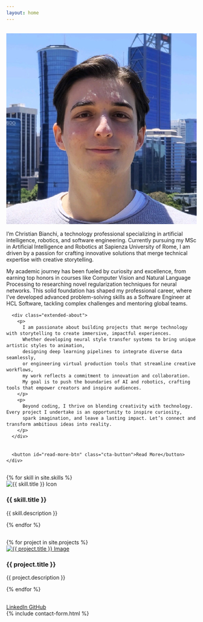 ```yaml
---
layout: home
---
```


<section id="home" class="hero">
  <div class="hero-content" data-aos="fade-in">
    <h1 class="hero-title" data-theme-text></h1>
    <p class="hero-subtitle" data-theme-text></p>
    <a href="#about" class="cta-button" data-theme-text></a>
  </div>
  <div class="hero-background"></div>
</section>


<!-- Chapter 1: Origin of the Dream -->
<section id="about" class="about">
  <h2 class="section-title chapter-1-title" data-theme-text></h2>
  <div class="about-content" data-aos="fade-up">
    <div class="profile-photo-container">
      <img src="/assets/images/profile.jpeg" alt="Christian Bianchi" class="profile-photo" />
    </div>
    <div class="about-text speech-bubble" data-aos="fade-in">
      <p>
        I’m Christian Bianchi, a technology professional specializing in artificial intelligence, robotics, and software engineering. 
        Currently pursuing my MSc in Artificial Intelligence and Robotics at Sapienza University of Rome, 
        I am driven by a passion for crafting innovative solutions that merge technical expertise with creative storytelling.
      </p>
      <p>
        My academic journey has been fueled by curiosity and excellence, from earning top honors in courses like Computer Vision and Natural Language Processing 
        to researching novel regularization techniques for neural networks. This solid foundation has shaped my professional career, 
        where I’ve developed advanced problem-solving skills as a Software Engineer at HCL Software, tackling complex challenges and mentoring global teams.
      </p>
      
      <div class="extended-about">
        <p>
          I am passionate about building projects that merge technology with storytelling to create immersive, impactful experiences. 
          Whether developing neural style transfer systems to bring unique artistic styles to animation, 
          designing deep learning pipelines to integrate diverse data seamlessly, 
          or engineering virtual production tools that streamline creative workflows, 
          my work reflects a commitment to innovation and collaboration. 
          My goal is to push the boundaries of AI and robotics, crafting tools that empower creators and inspire audiences.
        </p>
        <p>
          Beyond coding, I thrive on blending creativity with technology. Every project I undertake is an opportunity to inspire curiosity, 
          spark imagination, and leave a lasting impact. Let’s connect and transform ambitious ideas into reality.
        </p>
      </div>
      
      
      <button id="read-more-btn" class="cta-button">Read More</button>
    </div>
  </div>
</section>

<!-- Chapter 2: Tools of the Trade -->
<section id="skills" class="skills">
  <h2 class="section-title chapter-2-title" data-theme-text></h2>
  <div class="skills-container" data-aos="fade-up">
    {% for skill in site.skills %}
    <div class="skill-card">
      <img src="{{ skill.icon }}" alt="{{ skill.title }} Icon">
      <h3>{{ skill.title }}</h3>
      <p class="skill-desc">
        {{ skill.description }}
      </p>
    </div>
    {% endfor %}
  </div>
</section>

<!-- Chapter 3: Bringing Ideas to Life -->
<section id="projects" class="projects">
  <h2 class="section-title chapter-3-title" data-theme-text></h2>
  <div class="projects-container" data-aos="fade-up">
    {% for project in site.projects %}
    <div class="project-card">
      <a href="{{ project.link }}" target="_blank">
        <img src="{{ project.image }}" alt="{{ project.title }} Image" loading="lazy">
      </a>
      <h3>{{ project.title }}</h3>
      <p>
        {{ project.description }}
      </p>
    </div>
    {% endfor %}
  </div>
</section>


<!-- Behind the Magic -->
<section id="behind-the-magic" class="behind-the-magic">
  <h2 class="section-title behind-title" data-theme-text></h2>
  <div class="behind-content"  data-aos="fade-up">
    <p class="process-title" data-theme-text></p>
    <ul class="process-steps" data-theme-text></ul>
  </div>
</section>


<!-- Chapter 4: The Next Adventure -->
<section id="contact" class="contact">
  <h2 class="section-title chapter-4-title" data-theme-text></h2>
  <p data-aos="fade-up" class="contact-catch" data-theme-text></p>
  <div class="contact-buttons" data-aos="fade-up">
    <a href="https://www.linkedin.com/in/christianbianchiit" class="contact-btn" aria-label="Connect on LinkedIn">
      <i class="fab fa-linkedin"></i> LinkedIn
    </a>
    <a href="https://github.com/Fascetta" class="contact-btn" aria-label="View my GitHub">
      <i class="fab fa-github"></i> GitHub
    </a>    
  </div>
  {% include contact-form.html %}
</section>
